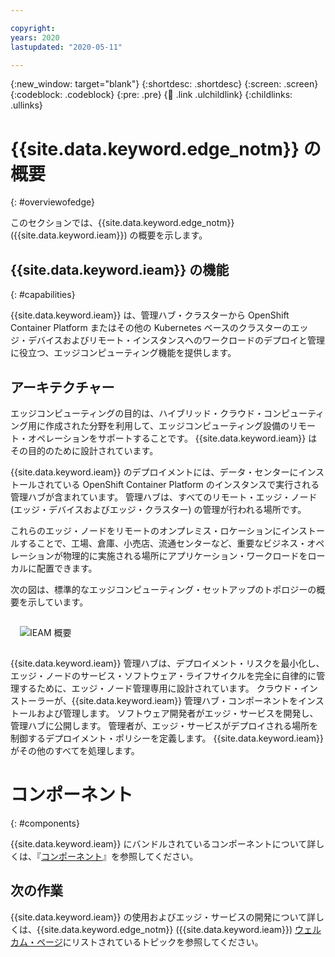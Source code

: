 ```yaml
---

copyright:
years: 2020
lastupdated: "2020-05-11"

---
```


{:new_window: target="blank"}
{:shortdesc: .shortdesc}
{:screen: .screen}
{:codeblock: .codeblock}
{:pre: .pre}
{:child: .link .ulchildlink}
{:childlinks: .ullinks}

# {{site.data.keyword.edge_notm}} の概要
{: #overviewofedge}

このセクションでは、{{site.data.keyword.edge_notm}} ({{site.data.keyword.ieam}}) の概要を示します。

## {{site.data.keyword.ieam}} の機能
{: #capabilities}

{{site.data.keyword.ieam}} は、管理ハブ・クラスターから OpenShift Container Platform またはその他の Kubernetes ベースのクラスターのエッジ・デバイスおよびリモート・インスタンスへのワークロードのデプロイと管理に役立つ、エッジコンピューティング機能を提供します。

## アーキテクチャー

エッジコンピューティングの目的は、ハイブリッド・クラウド・コンピューティング用に作成された分野を利用して、エッジコンピューティング設備のリモート・オペレーションをサポートすることです。 {{site.data.keyword.ieam}} はその目的のために設計されています。

{{site.data.keyword.ieam}} のデプロイメントには、データ・センターにインストールされている OpenShift Container Platform のインスタンスで実行される管理ハブが含まれています。 管理ハブは、すべてのリモート・エッジ・ノード (エッジ・デバイスおよびエッジ・クラスター) の管理が行われる場所です。

これらのエッジ・ノードをリモートのオンプレミス・ロケーションにインストールすることで、工場、倉庫、小売店、流通センターなど、重要なビジネス・オペレーションが物理的に実施される場所にアプリケーション・ワークロードをローカルに配置できます。

次の図は、標準的なエッジコンピューティング・セットアップのトポロジーの概要を示しています。

<img src="../OH/docs/images/edge/01_OH_overview.svg" style="margin: 3%" alt="IEAM 概要">

{{site.data.keyword.ieam}} 管理ハブは、デプロイメント・リスクを最小化し、エッジ・ノードのサービス・ソフトウェア・ライフサイクルを完全に自律的に管理するために、エッジ・ノード管理専用に設計されています。 クラウド・インストーラーが、{{site.data.keyword.ieam}} 管理ハブ・コンポーネントをインストールおよび管理します。 ソフトウェア開発者がエッジ・サービスを開発し、管理ハブに公開します。 管理者が、エッジ・サービスがデプロイされる場所を制御するデプロイメント・ポリシーを定義します。 {{site.data.keyword.ieam}} がその他のすべてを処理します。

# コンポーネント
{: #components}

{{site.data.keyword.ieam}} にバンドルされているコンポーネントについて詳しくは、『[コンポーネント](components.md)』を参照してください。

## 次の作業

{{site.data.keyword.ieam}} の使用およびエッジ・サービスの開発について詳しくは、{{site.data.keyword.edge_notm}} ({{site.data.keyword.ieam}}) [ウェルカム・ページ](../kc_welcome_containers.html)にリストされているトピックを参照してください。
